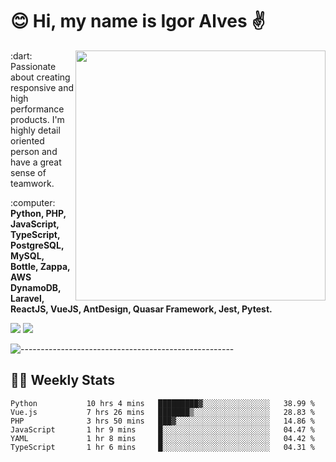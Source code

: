 # :blush: Hi, my name is Igor Alves :v:

<img src="https://github-readme-stats.vercel.app/api?username=iguit0&show_icons=true&include_all_commits=true&count_private=true&theme=dark" min-width="400px" max-width="400px" width="400px" align="right" />

<p align="left"> 
  :dart: Passionate about creating responsive and high performance products.
  I'm highly detail oriented person and have a great sense of teamwork.
</p>

<p align="left">
  :computer: <strong>Python, PHP, JavaScript, TypeScript, PostgreSQL, MySQL, Bottle, Zappa, AWS DynamoDB, Laravel, ReactJS, VueJS, AntDesign, Quasar Framework, Jest, Pytest.</strong>
</p>

<p align="left">
  <a href="https://www.linkedin.com/in/igor-lucio-alves" target="_blank" rel="noopener noreferrer" alt="LinkedIn">
  <img src="https://img.shields.io/badge/LinkedIn-0077B5?style=for-the-badge&logo=linkedin&logoColor=white" /></a>

  <a href="https://t.me/iguit0" target="_blank" rel="noopener noreferrer" alt="Telegram">
  <img src="https://img.shields.io/badge/Telegram-2CA5E0?style=for-the-badge&logo=telegram&logoColor=white" /></a>
</p>

![-----------------------------------------------------](https://raw.githubusercontent.com/andreasbm/readme/master/assets/lines/aqua.png)

## :man_technologist: Weekly Stats
<!--START_SECTION:waka-->

```text
Python           10 hrs 4 mins   █████████▓░░░░░░░░░░░░░░░   38.99 %
Vue.js           7 hrs 26 mins   ███████▒░░░░░░░░░░░░░░░░░   28.83 %
PHP              3 hrs 50 mins   ███▓░░░░░░░░░░░░░░░░░░░░░   14.86 %
JavaScript       1 hr 9 mins     █░░░░░░░░░░░░░░░░░░░░░░░░   04.47 %
YAML             1 hr 8 mins     █░░░░░░░░░░░░░░░░░░░░░░░░   04.42 %
TypeScript       1 hr 6 mins     █░░░░░░░░░░░░░░░░░░░░░░░░   04.31 %
```

<!--END_SECTION:waka-->
